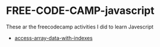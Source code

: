 # FREE-CODE-CAMP-javascript
These ar the freecodecamp activities I did to learn Javescript
- [access-array-data-with-indexes](access-array-data-with-indexes.md)
